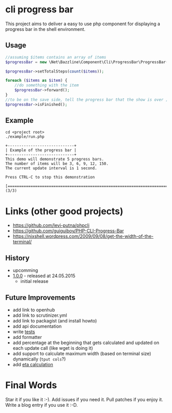 # cli progress bar

This project aims to deliver a easy to use php component for displaying a progress bar in the shell environment.

## Usage

```php
//assuming $items contains an array of items
$progressBar = new \Net\Bazzline\Component\Cli\ProgressBar\ProgressBar();

$progressBar->setTotalSteps(count($items));

foreach ($items as $item) {
    //do something with the item
    $progressBar->forward();
}
//to be on the save side, tell the progress bar that the show is over ;-)
$progressBar->isFinished();
```

## Example

```
cd <project root>
./example/run.php

+-----------------------------+
| Example of the progress bar |
+-----------------------------+
This demo will demonstrate 5 progress bars.
The number of items will be 3, 6, 9, 12, 150.
The current update interval is 1 second.

Press CTRL-C to stop this demonstration

[========================================================================>] (3/3)
```

# Links (other good projects)

* https://github.com/levi-putna/phpcli
* https://github.com/guiguiboy/PHP-CLI-Progress-Bar
* https://nixshell.wordpress.com/2009/09/08/get-the-width-of-the-terminal/

## History

* upcomming
* [1.0.0](https://github.com/bazzline/php_component_cli_progress_bar/tree/1.0.0) - released at 24.05.2015
    * initial release

## Future Improvements

* add link to openhub
* add link to scrutinizer.yml
* add link to packagist (and install howto)
* add api documentation
* write [tests](https://github.com/guiguiboy/PHP-CLI-Progress-Bar/blob/master/test/ProgressBar/Test/ManagerTest.php)
* add formatter
* add percentage at the beginning that gets calculated and updated on each update call (like wget is doing it)
* add support to calculate maximum width (based on terminal size) dynamically (`tput cols`?)
* add [eta calculation](https://github.com/guiguiboy/PHP-CLI-Progress-Bar/issues/4)

# Final Words

Star it if you like it :-). Add issues if you need it. Pull patches if you enjoy it. Write a blog entry if you use it :-D.
